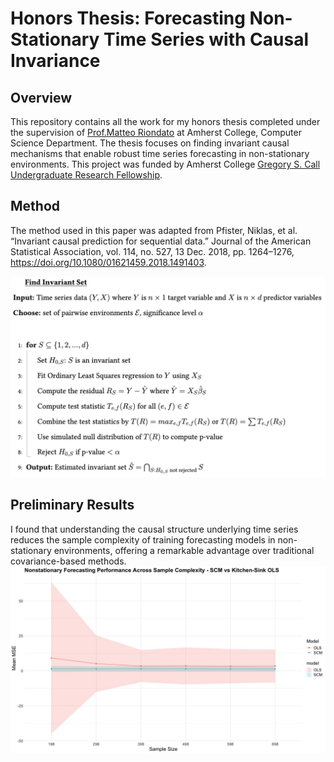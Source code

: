 # Honors Thesis: Forecasting Non-Stationary Time Series with Causal Invariance

## Overview

This repository contains all the work for my honors thesis completed under the supervision of [Prof.Matteo Riondato](https://matteo.rionda.to/) at Amherst College, Computer Science Department. The thesis focuses on finding invariant causal mechanisms that enable robust time series forecasting in non-stationary environments. This project was funded by Amherst College [Gregory S. Call Undergraduate Research Fellowship](https://www.amherst.edu/academiclife/student-faculty-research/funding-for-student-research).

## Method

The method used in this paper was adapted from Pfister, Niklas, et al. “Invariant causal prediction for sequential data.” Journal of the American Statistical Association, vol. 114, no. 527, 13 Dec. 2018, pp. 1264–1276, https://doi.org/10.1080/01621459.2018.1491403.

![](plot/algo.png)

## Preliminary Results

I found that understanding the causal structure underlying time series reduces the sample complexity of training forecasting models in non-stationary environments, offering a remarkable advantage over traditional covariance-based methods.
![](plot/sample_complexity.jpeg)
